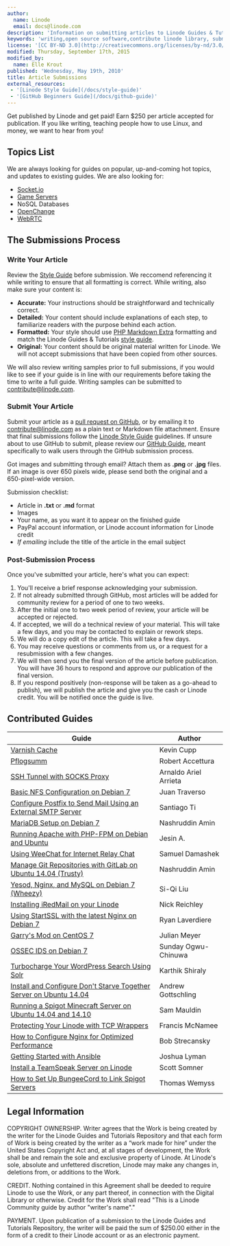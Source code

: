 ```yaml
---
author:
  name: Linode
  email: docs@linode.com
description: 'Information on submitting articles to Linode Guides & Tutorials, including benefits and procedures.'
keywords: 'writing,open source software,contribute linode library, submissions,linode guides and tutorials,guides,tutorials'
license: '[CC BY-ND 3.0](http://creativecommons.org/licenses/by-nd/3.0/us/)'
modified: Thursday, September 17th, 2015
modified_by:
  name: Elle Krout
published: 'Wednesday, May 19th, 2010'
title: Article Submissions
external_resources:
 - '[Linode Style Guide](/docs/style-guide)'
 - '[GitHub Beginners Guide](/docs/github-guide)'
---
```


Get published by Linode and get paid! Earn $250 per article accepted for publication. If you like writing, teaching people how to use Linux, and money, we want to hear from you!


## Topics List

We are always looking for guides on popular, up-and-coming hot topics, and updates to existing guides. We are also looking for:

-   [Socket.io](http://socket.io/)
-   [Game Servers](/docs/applications/game-servers/)
-   NoSQL Databases
-   [OpenChange](http://www.openchange.org/)
-   [WebRTC](http://www.webrtc.org/)

## The Submissions Process

### Write Your Article

Review the [Style Guide](/docs/style-guide) before submission. We reccomend referencing it while writing to ensure that all formatting is correct. While writing, also make sure your content is:

-   **Accurate:** Your instructions should be straightforward and technically correct.
-   **Detailed:** Your content should include explanations of each step, to familiarize readers with the purpose behind each action.
-   **Formatted:** Your style should use [PHP Markdown Extra](https://michelf.ca/projects/php-markdown/extra/) formatting and match the Linode Guides & Tutorials [style guide](/docs/style-guide).
-   **Original:** Your content should be original material written for Linode. We will not accept submissions that have been copied from other sources.

We will also review writing samples prior to full submissions, if you would like to see if your guide is in line with our requirements before taking the time to write a full guide. Writing samples can be submitted to <contribute@linode.com>.


### Submit Your Article

Submit your article as a [pull request on GitHub](/docs/github-guide), or by emailing it to <contribute@linode.com> as a plain text or Markdown file attachment. Ensure that final submissions follow the [Linode Style Guide](/docs/style-guide) guidelines. If unsure about to use GitHub to submit, please review our [GitHub Guide](/docs/github-guide), meant specifically to walk users through the GitHub submission process.

Got images and submitting through email? Attach them as **.png** or **.jpg** files. If an image is over 650 pixels wide, please send both the original and a 650-pixel-wide version.

Submission checklist:

-   Article in **.txt** or **.md** format
-   Images
-   Your name, as you want it to appear on the finished guide
-   PayPal account information, or Linode account information for Linode credit
-   *If emailing* include the title of the article in the email subject


### Post-Submission Process

Once you've submitted your article, here's what you can expect:

1.  You'll receive a brief response acknowledging your submission.
2.	If not already submitted through GitHub, most articles will be added for community review for a period of one to two weeks.
3.	After the initial one to two week period of review, your article will be accepted or rejected.
4.  If accepted, we will do a technical review of your material. This will take a few days, and you may be contacted to explain or rework steps.
5.  We will do a copy edit of the article. This will take a few days.
6.  You may receive questions or comments from us, or a request for a resubmission with a few changes.
7.  We will then send you the final version of the article before publication. You will have 36 hours to respond and approve our publication of the final version.
8.  If you respond positively (non-response will be taken as a go-ahead to publish), we will publish the article and give you the cash or Linode credit. You will be notified once the guide is live.


## Contributed Guides

Guide                                                                         | Author
----------------------------------------------------------------------------- | ------
[Varnish Cache](/docs/websites/varnish/getting-started-with-varnish-cache)    | Kevin Cupp
[Pflogsumm](/docs/email/postfix/pflogsumm-for-postfix-monitoring-on-centos-6) | Robert Accettura
[SSH Tunnel with SOCKS Proxy](/docs/networking/ssh/setting-up-an-ssh-tunnel-with-your-linode-for-safe-browsing) | Arnaldo Ariel Arrieta
[Basic NFS Configuration on Debian 7](/docs/networking/basic-nfs-configuration-on-debian-7) | Juan Traverso
[Configure Postfix to Send Mail Using an External SMTP Server](/docs/email/postfix/postfix-smtp-debian7) | Santiago Ti
[MariaDB Setup on Debian 7](/docs/databases/mariadb/mariadb-setup-debian7)    | Nashruddin Amin
[Running Apache with PHP-FPM on Debian and Ubuntu](/docs/websites/apache/running-fastcgi-php-fpm-on-debian-7-with-apache) | Jesin A.
[Using WeeChat for Internet Relay Chat](/docs/applications/messaging/using-weechat-for-irc) | Samuel Damashek
[Manage Git Repositories with GitLab on Ubuntu 14.04 (Trusty)](/docs/applications/development/gitlab-on-ubuntu-14-04) | Nashruddin Amin
[Yesod, Nginx, and MySQL on Debian 7 (Wheezy)](/docs/websites/frameworks/yesod-nginx-mysql-on-debian-7-wheezy) | Si-Qi Liu
[Installing iRedMail on your Linode](/docs/email/iredmail/installing-iredmail) | Nick Reichley
[Using StartSSL with the latest Nginx on Debian 7](/docs/websites/nginx/startssl-wth-latest-nginx-debian-7) | Ryan Laverdiere
[Garry's Mod on CentOS 7](/docs/applications/game-servers/garrys-mod-server-on-centos-7) | Julian Meyer
[OSSEC IDS on Debian 7](/docs/security/ossec-ids-debian-7)                     | Sunday Ogwu-Chinuwa
[Turbocharge Your WordPress Search Using Solr](/docs/websites/cms/turbocharge-wordpress-search-with-solr) | Karthik Shiraly
[Install and Configure Don't Starve Together Server on Ubuntu 14.04](/docs/applications/game-servers/dont-starve-together-on-ubuntu)  | Andrew Gottschling
[Running a Spigot Minecraft Server on Ubuntu 14.04 and 14.10](/docs/applications/game-servers/minecraft-with-spigot-ubuntu) | Sam Mauldin
[Protecting Your Linode with TCP Wrappers](/docs/security/firewalls/protecting-your-linode-using-tcp-wrappers) | Francis McNamee
[How to Configure Nginx for Optimized Performance](/docs/websites/nginx/configure-nginx-for-optimized-performance) | Bob Strecansky
[Getting Started with Ansible](/docs/applications/ansible/getting-started-with-ansible) | Joshua Lyman
[Install a TeamSpeak Server on Linode](/docs/applications/game-servers/install-teamspeak) | Scott Somner
[How to Set Up BungeeCord to Link Spigot Servers](/docs/applications/game-servers/minecraft-with-bungee-cord) | Thomas Wemyss


## Legal Information

COPYRIGHT OWNERSHIP. Writer agrees that the Work is being created by the writer for the Linode Guides and Tutorials Repository and that each form of Work is being created by the writer as a “work made for hire” under the United States Copyright Act and, at all stages of development, the Work shall be and remain the sole and exclusive property of Linode. At Linode's sole, absolute and unfettered discretion, Linode may make any changes in, deletions from, or additions to the Work.

CREDIT. Nothing contained in this Agreement shall be deeded to require Linode to use the Work, or any part thereof, in connection with the Digital Library or otherwise. Credit for the Work shall read "This is a Linode Community guide by author "writer's name"."

PAYMENT. Upon publication of a submission to the Linode Guides and Tutorials Repository, the writer will be paid the sum of $250.00 either in the form of a credit to their Linode account or as an electronic payment.
